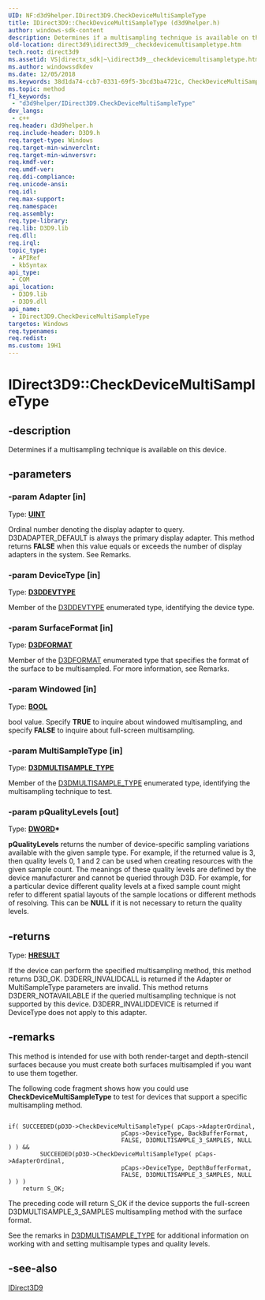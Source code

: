 ```yaml
---
UID: NF:d3d9helper.IDirect3D9.CheckDeviceMultiSampleType
title: IDirect3D9::CheckDeviceMultiSampleType (d3d9helper.h)
author: windows-sdk-content
description: Determines if a multisampling technique is available on this device.
old-location: direct3d9\idirect3d9__checkdevicemultisampletype.htm
tech.root: direct3d9
ms.assetid: VS|directx_sdk|~\idirect3d9__checkdevicemultisampletype.htm
ms.author: windowssdkdev
ms.date: 12/05/2018
ms.keywords: 38d1da74-ccb7-0331-69f5-3bcd3ba4721c, CheckDeviceMultiSampleType, CheckDeviceMultiSampleType method [Direct3D 9], CheckDeviceMultiSampleType method [Direct3D 9],IDirect3D9 interface, IDirect3D9 interface [Direct3D 9],CheckDeviceMultiSampleType method, IDirect3D9.CheckDeviceMultiSampleType, IDirect3D9::CheckDeviceMultiSampleType, d3d9helper/IDirect3D9::CheckDeviceMultiSampleType, direct3d9.idirect3d9__checkdevicemultisampletype
ms.topic: method
f1_keywords: 
 - "d3d9helper/IDirect3D9.CheckDeviceMultiSampleType"
dev_langs:
 - c++
req.header: d3d9helper.h
req.include-header: D3D9.h
req.target-type: Windows
req.target-min-winverclnt: 
req.target-min-winversvr: 
req.kmdf-ver: 
req.umdf-ver: 
req.ddi-compliance: 
req.unicode-ansi: 
req.idl: 
req.max-support: 
req.namespace: 
req.assembly: 
req.type-library: 
req.lib: D3D9.lib
req.dll: 
req.irql: 
topic_type:
 - APIRef
 - kbSyntax
api_type:
 - COM
api_location:
 - D3D9.lib
 - D3D9.dll
api_name:
 - IDirect3D9.CheckDeviceMultiSampleType
targetos: Windows
req.typenames: 
req.redist: 
ms.custom: 19H1
---
```


# IDirect3D9::CheckDeviceMultiSampleType


## -description


Determines if a multisampling technique is available on this device.


## -parameters




### -param Adapter [in]

Type: <b><a href="https://docs.microsoft.com/windows/desktop/WinProg/windows-data-types">UINT</a></b>

Ordinal number denoting the display adapter to query. D3DADAPTER_DEFAULT is always the primary display adapter. This method returns <b>FALSE</b> when this value equals or exceeds the number of display adapters in the system. See Remarks.


### -param DeviceType [in]

Type: <b><a href="https://docs.microsoft.com/windows/desktop/direct3d9/d3ddevtype">D3DDEVTYPE</a></b>

Member of the <a href="https://docs.microsoft.com/windows/desktop/direct3d9/d3ddevtype">D3DDEVTYPE</a> enumerated type, identifying the device type.


### -param SurfaceFormat [in]

Type: <b><a href="https://docs.microsoft.com/windows/desktop/direct3d9/d3dformat">D3DFORMAT</a></b>

Member of the <a href="https://docs.microsoft.com/windows/desktop/direct3d9/d3dformat">D3DFORMAT</a> enumerated type that specifies the format of the surface to be multisampled. For more information, see Remarks.


### -param Windowed [in]

Type: <b><a href="https://docs.microsoft.com/windows/desktop/WinProg/windows-data-types">BOOL</a></b>

bool value. Specify <b>TRUE</b> to inquire about windowed multisampling, and specify <b>FALSE</b> to inquire about full-screen multisampling.


### -param MultiSampleType [in]

Type: <b><a href="https://docs.microsoft.com/windows/desktop/direct3d9/d3dmultisample-type">D3DMULTISAMPLE_TYPE</a></b>

Member of the <a href="https://docs.microsoft.com/windows/desktop/direct3d9/d3dmultisample-type">D3DMULTISAMPLE_TYPE</a> enumerated type, identifying the multisampling technique to test.


### -param pQualityLevels [out]

Type: <b><a href="https://docs.microsoft.com/windows/desktop/WinProg/windows-data-types">DWORD</a>*</b>

<b>pQualityLevels</b> returns the number of device-specific sampling variations available with the given sample type. For example, if the returned value is 3, then quality levels 0, 1 and 2 can be used when creating resources with the given sample count. The meanings of these quality levels are defined by the device manufacturer and cannot be queried through D3D. For example, for a particular device different quality levels at a fixed sample count might refer to different spatial layouts of the sample locations or different methods of resolving.  This can be <b>NULL</b> if it is not necessary to return the quality levels.


## -returns



Type: <b><a href="/windows/win32/com/structure-of-com-error-codes">HRESULT</a></b>

If the device can perform the specified multisampling method, this method returns D3D_OK.
 D3DERR_INVALIDCALL is returned if the Adapter or MultiSampleType parameters are invalid. This method returns D3DERR_NOTAVAILABLE if the queried multisampling technique is not supported by this device. D3DERR_INVALIDDEVICE is returned if DeviceType does not apply to this adapter.




## -remarks



This method is intended for use with both render-target and depth-stencil surfaces because you must create both surfaces multisampled if you want to use them together.

The following code fragment shows how you could use <b>CheckDeviceMultiSampleType</b> to test for devices that support a specific multisampling method.


```

if( SUCCEEDED(pD3D->CheckDeviceMultiSampleType( pCaps->AdapterOrdinal, 
                                pCaps->DeviceType, BackBufferFormat, 
                                FALSE, D3DMULTISAMPLE_3_SAMPLES, NULL ) ) &&
         SUCCEEDED(pD3D->CheckDeviceMultiSampleType( pCaps->AdapterOrdinal, 
                                pCaps->DeviceType, DepthBufferFormat, 
                                FALSE, D3DMULTISAMPLE_3_SAMPLES, NULL ) ) )
    return S_OK;

```


The preceding code will return S_OK if the device supports the full-screen D3DMULTISAMPLE_3_SAMPLES multisampling method with the surface format.

See the remarks in <a href="https://docs.microsoft.com/windows/desktop/direct3d9/d3dmultisample-type">D3DMULTISAMPLE_TYPE</a> for additional information on working with and setting multisample types and quality levels.




## -see-also




<a href="https://docs.microsoft.com/windows/desktop/api/d3d9helper/nn-d3d9helper-idirect3d9">IDirect3D9</a>
 

 

